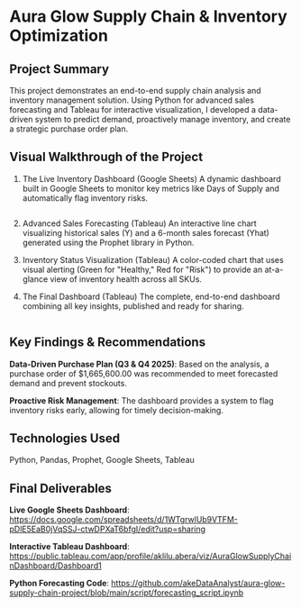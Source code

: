 # Aura Glow Supply Chain & Inventory Optimization
## Project Summary
This project demonstrates an end-to-end supply chain analysis and inventory management solution. Using Python for advanced sales forecasting and Tableau for interactive visualization, I developed a data-driven system to predict demand, proactively manage inventory, and create a strategic purchase order plan.

## Visual Walkthrough of the Project
1. The Live Inventory Dashboard (Google Sheets)
A dynamic dashboard built in Google Sheets to monitor key metrics like Days of Supply and automatically flag inventory risks.

	![]()

3. Advanced Sales Forecasting (Tableau)
An interactive line chart visualizing historical sales (Y) and a 6-month sales forecast (Yhat) generated using the Prophet library in Python.

4. Inventory Status Visualization (Tableau)
A color-coded chart that uses visual alerting (Green for "Healthy," Red for "Risk") to provide an at-a-glance view of inventory health across all SKUs.

5. The Final Dashboard (Tableau)
The complete, end-to-end dashboard combining all key insights, published and ready for sharing.

	![]()

## Key Findings & Recommendations
**Data-Driven Purchase Plan (Q3 & Q4 2025)**: Based on the analysis, a purchase order of $1,665,600.00 was recommended to meet forecasted demand and prevent stockouts.

**Proactive Risk Management**: The dashboard provides a system to flag inventory risks early, allowing for timely decision-making.

## Technologies Used
Python, Pandas, Prophet, Google Sheets, Tableau

## Final Deliverables
**Live Google Sheets Dashboard**: https://docs.google.com/spreadsheets/d/1WTgrwlUb9VTFM-pDlE5EaB0jVqSSJ-ctwDPXaT6bfgI/edit?usp=sharing

**Interactive Tableau Dashboard**: https://public.tableau.com/app/profile/aklilu.abera/viz/AuraGlowSupplyChainDashboard/Dashboard1

**Python Forecasting Code**: https://github.com/akeDataAnalyst/aura-glow-supply-chain-project/blob/main/script/forecasting_script.ipynb

